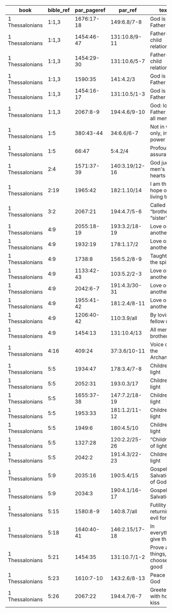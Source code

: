 <!--
https://urantia-book.org/urantiabook/bible_refs/1Thessalonians_1.html
bible_ref = Bible Chapter:Vers
par_pageref = UB 1st English Edition Page:Line
par_ref = UB Paper:Sec:Ppgh
type = See _readme
-->

| book            | bible_ref | par_pageref | par_ref        | text                                | type |
| --------------- | --------- | ----------- | -------------- | ----------------------------------- | ---- |
| 1 Thessalonians | 1:1,3     | 1676:17-18  | 149:6.8/7-8    | God is our Father                   | C    |
| 1 Thessalonians | 1:1,3     | 1454:46-47  | 131:10.8/9-11  | Father-child relationship           | C    |
| 1 Thessalonians | 1:1,3     | 1454:29-30  | 131:10.6/5-7   | Father-child relationship           | C    |
| 1 Thessalonians | 1:1,3     | 1590:35     | 141:4.2/3      | God is our Father                   | C    |
| 1 Thessalonians | 1:1,3     | 1454:16-17  | 131:10.5/1-3   | God is MY Father                    | C    |
| 1 Thessalonians | 1:1,3     | 2067:8-9    | 194:4.6/9-10   | God: loving Father of all men       | C    |
| 1 Thessalonians | 1:5       | 380:43-44   | 34:6.6/6-7     | Not in word only, in power          | R    |
| 1 Thessalonians | 1:5       | 66:47       | 5:4.2/4        | Profound assurance                  | C    |
| 1 Thessalonians | 2:4       | 1571:37-39  | 140:3.19/12-16 | God judges men's hearts             | S    |
| 1 Thessalonians | 2:19      | 1965:42     | 182:1.10/14    | I am the hope of all living truth   | C    |
| 1 Thessalonians | 3:2       | 2067:21     | 194:4.7/5-6    | Called “brother” & “sister”         | C    |
| 1 Thessalonians | 4:9       | 2055:18-19  | 193:3.2/18-19  | Love one another                    | C    |
| 1 Thessalonians | 4:9       | 1932:19     | 178:1.17/2     | Love one another                    | C    |
| 1 Thessalonians | 4:9       | 1738:8      | 156:5.2/8-9    | Taught by the spirit                | C    |
| 1 Thessalonians | 4:9       | 1133:42-43  | 103:5.2/2-3    | Love one another                    | C    |
| 1 Thessalonians | 4:9       | 2042:6-7    | 191:4.3/30-31  | Love one another                    | C    |
| 1 Thessalonians | 4:9       | 1955:41-42  | 181:2.4/8-11   | Love one another                    | C    |
| 1 Thessalonians | 4:9       | 1206:40-42  | 110:3.9/all    | By loving fellow man                | C    |
| 1 Thessalonians | 4:9       | 1454:13     | 131:10.4/13    | All men are brothers                | C    |
| 1 Thessalonians | 4:16      | 409:24      | 37:3.6/10-11   | Voice of the Archangel              | R    |
| 1 Thessalonians | 5:5       | 1934:47     | 178:3.4/7-8    | Children of light                   | C    |
| 1 Thessalonians | 5:5       | 2052:31     | 193:0.3/17     | Children of light                   | C    |
| 1 Thessalonians | 5:5       | 1655:37-38  | 147:7.2/18-19  | Children of light                   | C    |
| 1 Thessalonians | 5:5       | 1953:33     | 181:1.2/11-12  | Children of light                   | C    |
| 1 Thessalonians | 5:5       | 1949:6      | 180:4.5/10     | Children of light                   | C    |
| 1 Thessalonians | 5:5       | 1327:28     | 120:2.2/25-26  | “Children of light”                 | C    |
| 1 Thessalonians | 5:5       | 2042:2      | 191:4.3/22-23  | Children of light                   | C    |
| 1 Thessalonians | 5:9       | 2035:16     | 190:5.4/15     | Gospel of Salvation of God          | C    |
| 1 Thessalonians | 5:9       | 2034:3      | 190:4.1/16-17  | Gospel of Salvation                 | C    |
| 1 Thessalonians | 5:15      | 1580:8-9    | 140:8.7/all    | Futility of returning evil for evil | S    |
| 1 Thessalonians | 5:18      | 1640:40-41  | 146:2.15/17-18 | In everything give thanks           | C    |
| 1 Thessalonians | 5:21      | 1454:35     | 131:10.7/1-2   | Prove all things, choose good       | C    |
| 1 Thessalonians | 5:23      | 1610:7-10   | 143:2.6/8-13   | Peace with God                      | C    |
| 1 Thessalonians | 5:26      | 2067:22     | 194:4.7/6-7    | Greeted with holy kiss              | C    |
